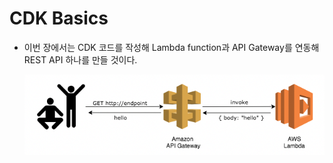 # CDK Basics

- 이번 장에서는 CDK 코드를 작성해 Lambda function과 API Gateway를 연동해 REST API 하나를 만들 것이다.

  ![picture 29](/images/AWS_CDK_2_1.png)
